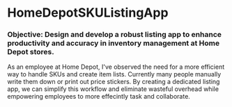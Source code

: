 # HomeDepotSKUListingApp
### Objective: Design and develop a robust listing app to enhance productivity and accuracy in inventory management at Home Depot stores.
As an employee at Home Depot, I've observed the need for a more efficient way to handle SKUs and create item lists. 
Currently many people manually write them down or print out price stickers. 
By creating a dedicated listing app, we can simplify this workflow and eliminate wasteful overhead 
while empowering employees to more effecintly task and collaborate.